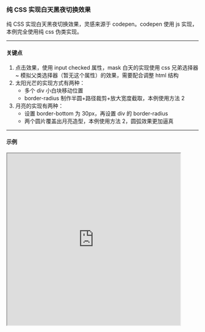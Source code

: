 ### 纯 CSS 实现白天黑夜切换效果

纯 CSS 实现白天黑夜切换效果，灵感来源于 codepen。codepen 使用 js 实现，本例完全使用纯 css 伪类实现。

---

#### 关键点

1. 点击效果，使用 input checked 属性，mask 白天的实现使用 css 兄弟选择器~ 模拟父类选择器（暂无这个属性）的效果，需要配合调整 html 结构 
2. 太阳光芒的实现方式有两种：
   + 多个 div 小白块移动位置 
   + border-radius 制作半圆+路径裁剪+放大宽度截取，本例使用方法 2
3. 月亮的实现有两种：
   + 设置 border-bottom 为 30px，再设置 div 的 border-radius 
   + 两个圆片覆盖出月亮造型，本例使用方法 2，圆弧效果更加逼真


---

#### 示例

<iframe width="90%" height="450" allowfullscreen="allowfullscreen" src="https://codepen.io/superwtt/embed/KKzJLxy?height=450&theme-id=default&default-tab=result"></iframe>
